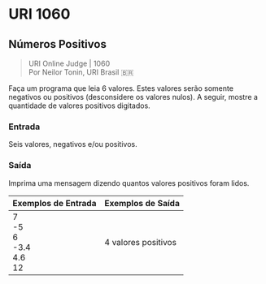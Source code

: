 # URI 1060

## Números Positivos  

>URI Online Judge | 1060  
>Por Neilor Tonin, URI Brasil :brazil:  

Faça um programa que leia 6 valores. Estes valores serão somente negativos ou positivos (desconsidere os valores nulos). A seguir, mostre a quantidade de valores positivos digitados.  

### Entrada

Seis valores, negativos e/ou positivos.  

### Saída

Imprima uma mensagem dizendo quantos valores positivos foram lidos.  

| Exemplos de Entrada               | Exemplos de Saída   |
| --------------------------------- | ------------------- |
| 7<br>-5<br>6<br>-3.4<br>4.6<br>12 | 4 valores positivos |

